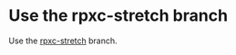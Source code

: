 # Use the rpxc-stretch branch

Use the [rpxc-stretch](https://github.com/mozilla-iot/docker-raspberry-pi-cross-compiler/tree/rpxc-stretch) branch.
